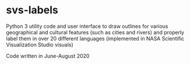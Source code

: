 # svs-labels
Python 3 utility code and user interface to draw outlines for various geographical and cultural features (such as cities and rivers) and properly label them in over 20 different languages (implemented in NASA Scientific Visualization Studio visuals)

Code written in June-August 2020
